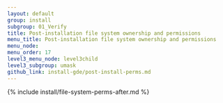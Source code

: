 ```yaml
---
layout: default
group: install
subgroup: 01_Verify
title: Post-installation file system ownership and permissions
menu_title: Post-installation file system ownership and permissions
menu_node:
menu_order: 17
level3_menu_node: level3child
level3_subgroup: umask
github_link: install-gde/post-install-perms.md
---
```


{% include install/file-system-perms-after.md %}